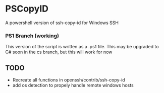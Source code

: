 # PSCopyID
A powershell version of ssh-copy-id for Windows SSH

### PS1 Branch (working)
This version of the script is written as a .ps1 file. This may be upgraded to C# soon in the cs branch, but this will work for now

## TODO
* Recreate all functions in openssh/contrib/ssh-copy-id
* add os detection to propely handle remote windows hosts